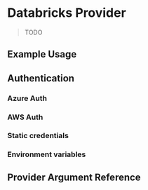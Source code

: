 # Databricks Provider

> TODO

## Example Usage



## Authentication

### Azure Auth

### AWS Auth

### Static credentials


### Environment variables


## Provider Argument Reference


